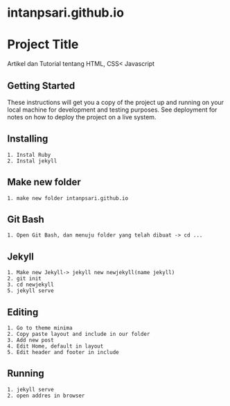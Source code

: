 # intanpsari.github.io
# Project Title
Artikel dan Tutorial tentang HTML, CSS< Javascript

## Getting Started
These instructions will get you a copy of the project up and running on your local machine for development and testing purposes. See deployment for notes on how to deploy the project on a live system.

## Installing
    1. Instal Ruby
    2. Instal jekyll 
    
## Make new folder
    1. make new folder intanpsari.github.io
    
## Git Bash
    1. Open Git Bash, dan menuju folder yang telah dibuat -> cd ...

## Jekyll
    1. Make new Jekyll-> jekyll new newjekyll(name jekyll)
    2. git init
    3. cd newjekyll
    5. jekyll serve
    
## Editing
    1. Go to theme minima
    2. Copy paste layout and include in our folder
    3. Add new post
    4. Edit Home, default in layout
    5. Edit header and footer in include

## Running
    1. jekyll serve
    2. open addres in browser
    

